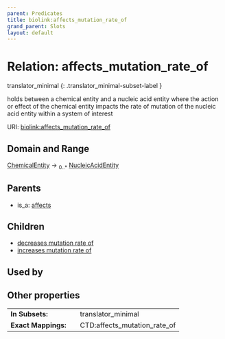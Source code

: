 ```yaml
---
parent: Predicates
title: biolink:affects_mutation_rate_of
grand_parent: Slots
layout: default
---
```


# Relation: affects_mutation_rate_of

translator_minimal
{: .translator_minimal-subset-label }


holds between a chemical entity and a nucleic acid entity where the action or effect of the chemical entity impacts the rate of mutation of the nucleic acid entity within a system of interest

URI: [biolink:affects_mutation_rate_of](https://w3id.org/biolink/vocab/affects_mutation_rate_of)

## Domain and Range

[ChemicalEntity](ChemicalEntity.md) ->  <sub>0..\*</sub> [NucleicAcidEntity](NucleicAcidEntity.md)

## Parents

 *  is_a: [affects](affects.md)

## Children

 *  [decreases mutation rate of](decreases_mutation_rate_of.md)
 *  [increases mutation rate of](increases_mutation_rate_of.md)

## Used by


## Other properties

|  |  |  |
| --- | --- | --- |
| **In Subsets:** | | translator_minimal |
| **Exact Mappings:** | | CTD:affects_mutation_rate_of |

